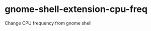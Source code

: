 gnome-shell-extension-cpu-freq
==============================

Change CPU frequency from gnome shell